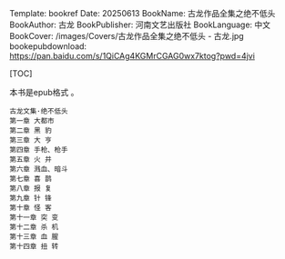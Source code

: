 Template: bookref
Date: 20250613
BookName: 古龙作品全集之绝不低头
BookAuthor: 古龙
BookPublisher: 河南文艺出版社
BookLanguage: 中文
BookCover: /images/Covers/古龙作品全集之绝不低头 - 古龙.jpg
bookepubdownload: https://pan.baidu.com/s/1QiCAg4KGMrCGAG0wx7ktog?pwd=4jvi


[TOC]

本书是epub格式 。

```
古龙文集·绝不低头
第一章 大都市
第二章 黑 豹
第三章 大 亨
第四章 手枪、枪手
第五章 火 并
第六章 溅血、暗斗
第七章 喜 鹊
第八章 报 复
第九章 针 锋
第十章 怪 客
第十一章 突 变
第十二章 杀 机
第十三章 血 腥
第十四章 扭 转
```